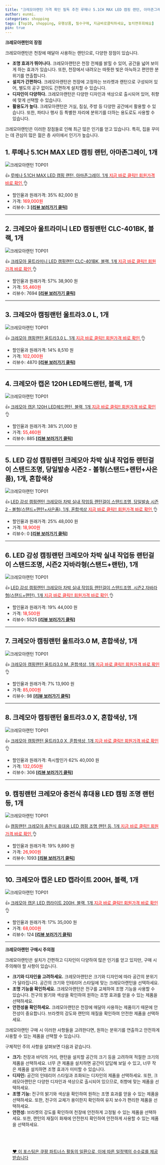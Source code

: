 ```yaml
---
title: "크레모아랜턴 가격 확인 필독 추천 루메나 5.1CH MAX LED 캠핑 랜턴, 아마존그레이, 1개 비교 장점 구매가이드"
author: eunmi.
categories: shopping
tags: [Top10, shopping, 유행상품, 필수구매, 지금바로클릭하세요, 놓치면후회해요]
pin: true
---
```

**크레모아랜턴의 장점**

크레모아랜턴은 천장에 매달아 사용하는 랜턴으로, 다양한 장점이 있습니다.

* **조명 효과가 뛰어나다.** 크레모아랜턴은 천장 전체를 밝힐 수 있어, 공간을 넓어 보이게 하는 효과가 있습니다. 또한, 천장에서 내려오는 따뜻한 빛은 아늑하고 편안한 분위기를 연출합니다.
* **설치가 간편하다.** 크레모아랜턴은 천장에 고정하는 브라켓과 랜턴으로 구성되어 있어, 별도의 공구 없이도 간편하게 설치할 수 있습니다.
* **디자인이 다양하다.** 크레모아랜턴은 다양한 디자인과 색상으로 출시되어 있어, 취향에 맞게 선택할 수 있습니다.
* **활용도가 높다.** 크레모아랜턴은 거실, 침실, 주방 등 다양한 공간에서 활용할 수 있습니다. 또한, 파티나 행사 등 특별한 자리에 분위기를 더하는 용도로도 사용할 수 있습니다.

크레모아랜턴은 이러한 장점들로 인해 최근 많은 인기를 얻고 있습니다. 특히, 집을 꾸미는 데 관심이 많은 젊은 층 사이에서 인기가 높습니다.

   

## 1. 루메나 5.1CH MAX LED 캠핑 랜턴, 아마존그레이, 1개

![크레모아랜턴 TOP01](https://thumbnail8.coupangcdn.com/thumbnails/remote/230x230ex/image/retail/images/2021/03/16/17/9/de6b3904-8e97-4a17-bf76-7b8c44229cbe.jpg)


👍 [루메나 5.1CH MAX LED 캠핑 랜턴, 아마존그레이, 1개 <font color=red> 지금 바로 클릭!! 회원가격 바로 확인 </font> ](https://link.coupang.com/re/AFFSDP?lptag=AF3617701&subid=GithubCoopas&pageKey=5191595369&traceid=V0-153&itemId=7209610547&vendorItemId=74501155280) 👌 


- 할인율과 원래가격: 35%  82,000   원
- 가격: <span style='color:red'>169,000원</span>
- 리뷰수: 3  [**[리뷰 보러가기 클릭]**](https://link.coupang.com/re/AFFSDP?lptag=AF3617701&subid=GithubCoopas&pageKey=5191595369&traceid=V0-153&itemId=7209610547&vendorItemId=74501155280)

---


   

## 2. 크레모아 울트라미니 LED 캠핑랜턴 CLC-401BK, 블랙, 1개

![크레모아랜턴 TOP01](https://thumbnail6.coupangcdn.com/thumbnails/remote/230x230ex/image/rs_quotation_api/gxerohiv/9272e6cefcb849389fdc26bb20b9b356.jpg)


👍 [크레모아 울트라미니 LED 캠핑랜턴 CLC-401BK, 블랙, 1개 <font color=red> 지금 바로 클릭!! 회원가격 바로 확인 </font> ](https://link.coupang.com/re/AFFSDP?lptag=AF3617701&subid=GithubCoopas&pageKey=5002509278&traceid=V0-153&itemId=6688398056&vendorItemId=73982077539) 👌 


- 할인율과 원래가격: 57%  38,900   원
- 가격: <span style='color:red'>55,460원</span>
- 리뷰수: 7694  [**[리뷰 보러가기 클릭]**](https://link.coupang.com/re/AFFSDP?lptag=AF3617701&subid=GithubCoopas&pageKey=5002509278&traceid=V0-153&itemId=6688398056&vendorItemId=73982077539)

---


   

## 3. 크레모아 캠핑랜턴 울트라3.0 L, 1개

![크레모아랜턴 TOP01](https://thumbnail10.coupangcdn.com/thumbnails/remote/230x230ex/image/retail/images/2020/05/26/14/1/1c825759-1494-4319-93e8-e5389bcd0b80.jpg)


👍 [크레모아 캠핑랜턴 울트라3.0 L, 1개 <font color=red> 지금 바로 클릭!! 회원가격 바로 확인 </font> ](https://link.coupang.com/re/AFFSDP?lptag=AF3617701&subid=GithubCoopas&pageKey=1625396811&traceid=V0-153&itemId=2773056010&vendorItemId=70762875875) 👌 


- 할인율과 원래가격: 14%  8,510   원
- 가격: <span style='color:red'>102,000원</span>
- 리뷰수: 4870  [**[리뷰 보러가기 클릭]**](https://link.coupang.com/re/AFFSDP?lptag=AF3617701&subid=GithubCoopas&pageKey=1625396811&traceid=V0-153&itemId=2773056010&vendorItemId=70762875875)

---


   

## 4. 크레모아 캡온 120H LED헤드랜턴, 블랙, 1개

![크레모아랜턴 TOP01](https://thumbnail7.coupangcdn.com/thumbnails/remote/230x230ex/image/retail/images/2020/05/26/14/2/80f4ee1e-7734-4ef9-96e3-bee23565bc7d.jpg)


👍 [크레모아 캡온 120H LED헤드랜턴, 블랙, 1개 <font color=red> 지금 바로 클릭!! 회원가격 바로 확인 </font> ](https://link.coupang.com/re/AFFSDP?lptag=AF3617701&subid=GithubCoopas&pageKey=1625397091&traceid=V0-153&itemId=2773056249&vendorItemId=70762876333) 👌 


- 할인율과 원래가격: 38%  21,000   원
- 가격: <span style='color:red'>55,460원</span>
- 리뷰수: 885  [**[리뷰 보러가기 클릭]**](https://link.coupang.com/re/AFFSDP?lptag=AF3617701&subid=GithubCoopas&pageKey=1625397091&traceid=V0-153&itemId=2773056249&vendorItemId=70762876333)

---


   

## 5. LED 감성 캠핑랜턴 크레모아 차박 실내 작업등 랜턴걸이 스탠드조명, 당일발송 시즌2 - 볼형(스탠드+랜턴+사은품), 1개, 혼합색상

![크레모아랜턴 TOP01](https://thumbnail7.coupangcdn.com/thumbnails/remote/230x230ex/image/vendor_inventory/ff2e/5dba608fbedfefc04cbd10b09c732c734acad28edafa6a2ff949ed915762.jpg)


👍 [LED 감성 캠핑랜턴 크레모아 차박 실내 작업등 랜턴걸이 스탠드조명, 당일발송 시즌2 - 볼형(스탠드+랜턴+사은품), 1개, 혼합색상 <font color=red> 지금 바로 클릭!! 회원가격 바로 확인 </font> ](https://link.coupang.com/re/AFFSDP?lptag=AF3617701&subid=GithubCoopas&pageKey=5920762264&traceid=V0-153&itemId=14199300655&vendorItemId=81444874176) 👌 


- 할인율과 원래가격: 25%  48,000   원
- 가격: <span style='color:red'>18,900원</span>
- 리뷰수: 0  [**[리뷰 보러가기 클릭]**](https://link.coupang.com/re/AFFSDP?lptag=AF3617701&subid=GithubCoopas&pageKey=5920762264&traceid=V0-153&itemId=14199300655&vendorItemId=81444874176)

---


   

## 6. LED 감성 캠핑랜턴 크레모아 차박 실내 작업등 랜턴걸이 스탠드조명, 시즌2 자바라형(스탠드+랜턴), 1개

![크레모아랜턴 TOP01](https://thumbnail8.coupangcdn.com/thumbnails/remote/230x230ex/image/vendor_inventory/c727/792f9729f45f687a2f6f48dce3c62c4cb42d4f3f32683257065b9473cbc6.jpg)


👍 [LED 감성 캠핑랜턴 크레모아 차박 실내 작업등 랜턴걸이 스탠드조명, 시즌2 자바라형(스탠드+랜턴), 1개 <font color=red> 지금 바로 클릭!! 회원가격 바로 확인 </font> ](https://link.coupang.com/re/AFFSDP?lptag=AF3617701&subid=GithubCoopas&pageKey=6366241127&traceid=V0-153&itemId=13462840789&vendorItemId=79483710219) 👌 


- 할인율과 원래가격: 19%  44,000   원
- 가격: <span style='color:red'>18,500원</span>
- 리뷰수: 5525  [**[리뷰 보러가기 클릭]**](https://link.coupang.com/re/AFFSDP?lptag=AF3617701&subid=GithubCoopas&pageKey=6366241127&traceid=V0-153&itemId=13462840789&vendorItemId=79483710219)

---


   

## 7. 크레모아 캠핑랜턴 울트라3.0 M, 혼합색상, 1개

![크레모아랜턴 TOP01](https://thumbnail6.coupangcdn.com/thumbnails/remote/230x230ex/image/retail/images/2020/05/26/14/3/73a2248f-4a5a-49c1-8538-fa28c65f6712.jpg)


👍 [크레모아 캠핑랜턴 울트라3.0 M, 혼합색상, 1개 <font color=red> 지금 바로 클릭!! 회원가격 바로 확인 </font> ](https://link.coupang.com/re/AFFSDP?lptag=AF3617701&subid=GithubCoopas&pageKey=1625397011&traceid=V0-153&itemId=2773056169&vendorItemId=70762876051) 👌 


- 할인율과 원래가격: 7%  13,900   원
- 가격: <span style='color:red'>85,000원</span>
- 리뷰수: 98  [**[리뷰 보러가기 클릭]**](https://link.coupang.com/re/AFFSDP?lptag=AF3617701&subid=GithubCoopas&pageKey=1625397011&traceid=V0-153&itemId=2773056169&vendorItemId=70762876051)

---


   

## 8. 크레모아 캠핑랜턴 울트라3.0 X, 혼합색상, 1개

![크레모아랜턴 TOP01](https://thumbnail7.coupangcdn.com/thumbnails/remote/230x230ex/image/retail/images/2020/05/26/14/1/361f0458-e396-4675-838f-88cb613dc6b3.jpg)


👍 [크레모아 캠핑랜턴 울트라3.0 X, 혼합색상, 1개 <font color=red> 지금 바로 클릭!! 회원가격 바로 확인 </font> ](https://link.coupang.com/re/AFFSDP?lptag=AF3617701&subid=GithubCoopas&pageKey=1625396885&traceid=V0-153&itemId=2773056058&vendorItemId=70762875950) 👌 


- 할인율과 원래가격: 즉시할인가 62%  40,000   원
- 가격: <span style='color:red'>132,050원</span>
- 리뷰수: 306  [**[리뷰 보러가기 클릭]**](https://link.coupang.com/re/AFFSDP?lptag=AF3617701&subid=GithubCoopas&pageKey=1625396885&traceid=V0-153&itemId=2773056058&vendorItemId=70762875950)

---


   

## 9. 캠핑랜턴 크레모아 충전식 휴대용 LED 캠핑 조명 랜턴 등, 1개

![크레모아랜턴 TOP01](https://thumbnail10.coupangcdn.com/thumbnails/remote/230x230ex/image/vendor_inventory/f8a0/efaef6ef9b58d2bf8f45f98bf6b9c581aab9e18a546a3941d421c0d00868.jpg)


👍 [캠핑랜턴 크레모아 충전식 휴대용 LED 캠핑 조명 랜턴 등, 1개 <font color=red> 지금 바로 클릭!! 회원가격 바로 확인 </font> ](https://link.coupang.com/re/AFFSDP?lptag=AF3617701&subid=GithubCoopas&pageKey=7675331672&traceid=V0-153&itemId=20486251902&vendorItemId=87564969811) 👌 


- 할인율과 원래가격: 19%  9,890   원
- 가격: <span style='color:red'>26,900원</span>
- 리뷰수: 1093  [**[리뷰 보러가기 클릭]**](https://link.coupang.com/re/AFFSDP?lptag=AF3617701&subid=GithubCoopas&pageKey=7675331672&traceid=V0-153&itemId=20486251902&vendorItemId=87564969811)

---


   

## 10. 크레모아 캡온 LED 캡라이트 200H, 블랙, 1개

![크레모아랜턴 TOP01](https://thumbnail10.coupangcdn.com/thumbnails/remote/230x230ex/image/retail/images/2023/05/23/14/0/69107cb4-392a-476d-b52e-f8304dc56d1a.jpg)


👍 [크레모아 캡온 LED 캡라이트 200H, 블랙, 1개 <font color=red> 지금 바로 클릭!! 회원가격 바로 확인 </font> ](https://link.coupang.com/re/AFFSDP?lptag=AF3617701&subid=GithubCoopas&pageKey=7353070178&traceid=V0-153&itemId=18926536365&vendorItemId=86053477723) 👌 


- 할인율과 원래가격: 17%  35,000   원
- 가격: <span style='color:red'>68,000원</span>
- 리뷰수: 124  [**[리뷰 보러가기 클릭]**](https://link.coupang.com/re/AFFSDP?lptag=AF3617701&subid=GithubCoopas&pageKey=7353070178&traceid=V0-153&itemId=18926536365&vendorItemId=86053477723)

---
**크레모아랜턴 구매시 주의점**

크레모아랜턴은 설치가 간편하고 디자인이 다양하여 많은 인기를 얻고 있지만, 구매 시 주의해야 할 사항이 있습니다.

* **크기와 디자인을 고려하세요.** 크레모아랜턴은 크기와 디자인에 따라 공간의 분위기가 달라집니다. 공간의 크기와 인테리어 스타일에 맞는 크레모아랜턴을 선택하세요.
* **조명 기능을 확인하세요.** 크레모아랜턴은 전구를 교체하여 조명 기능을 사용할 수 있습니다. 전구의 밝기와 색상을 확인하여 원하는 조명 효과를 얻을 수 있는 제품을 선택하세요.
* **안전성을 확인하세요.** 크레모아랜턴은 천장에 매달아 사용하는 제품이기 때문에 안전성이 중요합니다. 브라켓의 강도와 랜턴의 재질을 확인하여 안전한 제품을 선택하세요.

크레모아랜턴 구매 시 이러한 사항들을 고려한다면, 원하는 분위기를 연출하고 안전하게 사용할 수 있는 제품을 선택할 수 있습니다.

구체적인 주의 사항을 살펴보면 다음과 같습니다.

* **크기:** 천장과 바닥의 거리, 랜턴을 설치할 공간의 크기 등을 고려하여 적절한 크기의 제품을 선택하세요. 너무 큰 제품을 설치하면 공간이 답답해 보일 수 있고, 너무 작은 제품을 설치하면 조명 효과가 미미할 수 있습니다.
* **디자인:** 공간의 인테리어 스타일과 조화되는 디자인의 제품을 선택하세요. 또한, 크레모아랜턴은 다양한 디자인과 색상으로 출시되어 있으므로, 취향에 맞는 제품을 선택하세요.
* **조명 기능:** 전구의 밝기와 색상을 확인하여 원하는 조명 효과를 얻을 수 있는 제품을 선택하세요. 또한, 전구의 교체가 용이한지 확인하여 유지 보수가 편리한 제품을 선택하세요.
* **안전성:** 브라켓의 강도를 확인하여 천장에 안전하게 고정될 수 있는 제품을 선택하세요. 또한, 랜턴의 재질이 화재에 안전한지 확인하여 안전하게 사용할 수 있는 제품을 선택하세요.<br><br><br><br><br> [ ❤  이 포스팅은 쿠팡 파트너스 활동의 일환으로, 이에 따른 일정액의 수수료를 제공받습니다](https://link.coupang.com/a/bcEFyh)